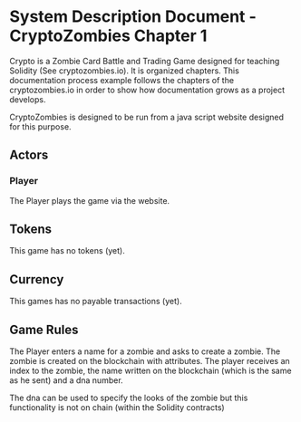# System Description Document - CryptoZombies Chapter 1

Crypto is a Zombie Card Battle and Trading Game designed for teaching Solidity (See cryptozombies.io).  It is organized chapters.  This documentation process example follows the chapters of the cryptozombies.io in order to show how documentation grows as a project develops.

CryptoZombies is designed to be run from a java script website designed for this purpose.

## Actors

### Player
The Player plays the game via the website.

## Tokens
This game has no tokens (yet).

## Currency
This games has no payable transactions (yet).

## Game Rules
The Player enters a name for a zombie and asks to create a zombie.  The zombie is created on the blockchain with attributes.  The player receives an index to the zombie, the name written on the blockchain (which is the same as he sent) and a dna number.  

The dna can be used to specify the looks of the zombie but this functionality is not on chain (within the Solidity contracts)
